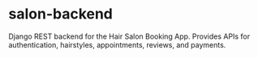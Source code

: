 # salon-backend
Django REST backend for the Hair Salon Booking App. Provides APIs for authentication, hairstyles, appointments, reviews, and payments.
